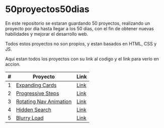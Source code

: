 # 50proyectos50dias
En este repositorio se estaran guardando 50 proyectos, realizando un proyecto por dia hasta llegar a los 50 dias, con el fin de obtener nuevas habilidades y mejorar el desarrollo web.

Todos estos proyectos no son propios, y estan basados en HTML, CSS y JS.

Aqui estan todos los proyectos con su link al codigo y el link para verlo en accion.

<!-- |1|[Expanding Cards]()|[Link]()| -->

|#|Proyecto|Link|
|-|--------|----|
|1|[Expanding Cards](https://github.com/sebudea/50proyectos50dias/tree/main/1_ExpandingCards)|[Link](https://sebudea.github.io/50proyectos50dias/1_ExpandingCards/index.html)|
|2|[Progressive Steps](https://github.com/sebudea/50proyectos50dias/tree/main/2_ProgressSteps)|[Link](https://sebudea.github.io/50proyectos50dias/2_ProgressSteps/index.html)|
|3|[Rotating Nav Animation](https://github.com/sebudea/50proyectos50dias/tree/main/3_RotatingNavAnimation)|[Link](https://sebudea.github.io/50proyectos50dias/3_RotatingNavAnimation/index.html)|
|4|[Hidden Search](https://github.com/sebudea/50proyectos50dias/tree/main/4_HiddenSearch)|[Link](https://sebudea.github.io/50proyectos50dias/4_HiddenSearch/index.html)|
|5|[Blurry Load](https://github.com/sebudea/50proyectos50dias/tree/main/5_BlurryLoading)|[Link](https://sebudea.github.io/50proyectos50dias/5_BlurryLoading/index.html)|